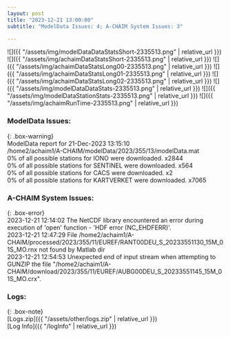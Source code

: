 ```yaml
---
layout: post
title: "2023-12-21 13:00:00"
subtitle: "ModelData Issues: 4; A-CHAIM System Issues: 3"

---
```


![]({{ "/assets/img/modelDataDataStatsShort-2335513.png" | relative_url }})
![]({{ "/assets/img/achaimDataStatsShort-2335513.png" | relative_url }})
![]({{ "/assets/img/achaimDataStatsLong00-2335513.png" | relative_url }})
![]({{ "/assets/img/achaimDataStatsLong01-2335513.png" | relative_url }})
![]({{ "/assets/img/achaimDataStatsLong02-2335513.png" | relative_url }})
![]({{ "/assets/img/modelDataDataStats-2335513.png" | relative_url }})
![]({{ "/assets/img/modelDataStationStats-2335513.png" | relative_url }})
![]({{ "/assets/img/achaimRunTime-2335513.png" | relative_url }})


### ModelData Issues:  
  
{: .box-warning}  
 ModelData report for 21-Dec-2023 13:15:10   
 /home2/achaim1/A-CHAIM/modelData/2023/355/13/modelData.mat   
 0% of all possible stations for IONO were downloaded. x2844   
 0% of all possible stations for SENTINEL were downloaded. x564   
 0% of all possible stations for CACS were downloaded. x2   
 0% of all possible stations for KARTVERKET were downloaded. x7065   
  
### A-CHAIM System Issues:  
  
{: .box-error}  
2023-12-21 12:14:02 The NetCDF library encountered an error during execution of 'open' function - 'HDF error (NC_EHDFERR)'.  
2023-12-21 12:47:29 File /home2/achaim1/A-CHAIM/processed/2023/355/11/EUREF/RANT00DEU_S_20233551130_15M_01S_MO.rnx not found by Matlab dir  
2023-12-21 12:54:53 Unexpected end of input stream when attempting to GUNZIP the file "/home2/achaim1/A-CHAIM/download/2023/355/11/EUREF/AUBG00DEU_S_20233551145_15M_01S_MO.crx".  

### Logs:  
  
{: .box-note}  
[Logs.zip]({{ "/assets/other/logs.zip" | relative_url }})  
[Log Info]({{ "/logInfo" | relative_url }})  
